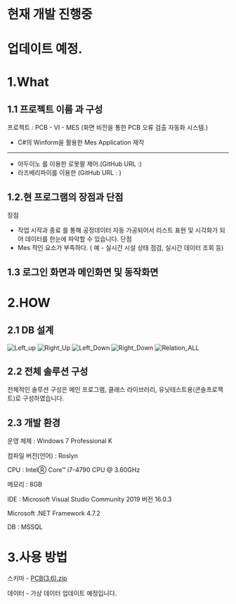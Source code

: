 현재 개발 진행중 
==
업데이트 예정.
==

1.What
==

1.1 프로젝트 이름 과 구성
--
 프로젝트 : PCB - VI - MES  (화면 비전을 통한 PCB 오류 검출 자동화 시스템.)
- C#의 Winform을 활용한 Mes Application 제작 
----
- 아두이노 를 이용한 로봇팔 제어.(GitHub URL :)  
- 라즈베리파이를 이용한 (GitHub URL : )

1.2.현 프로그램의 장점과 단점
--

장점 
  - 작업 시작과 종료 를 통해 공정데이터 자동 가공되어서 리스트 표현 및 시각화가 되어 데이터를 한눈에 파악할 수 있습니다.
단점
 - Mes 적인 요소가 부족하다. ( 예 - 실시간 시설 상태 점검, 실시간 데이터 조회 등)

1.3 로그인 화면과 메인화면 및 동작화면
--

 
2.HOW
==

2.1 DB 설계
--
![Left_up](https://user-images.githubusercontent.com/49605999/63368336-a7e96380-c3b8-11e9-9f5e-cf61a22a8c7d.png)
![Right_Up](https://user-images.githubusercontent.com/49605999/63368339-a91a9080-c3b8-11e9-8726-c1068f923ec3.png)
![Left_Down](https://user-images.githubusercontent.com/49605999/63368342-aa4bbd80-c3b8-11e9-8821-e504f839f9ba.png)
![Right_Down](https://user-images.githubusercontent.com/49605999/63368345-ac158100-c3b8-11e9-94d8-9407e885e664.png)
![Relation_ALL](https://user-images.githubusercontent.com/49605999/63368350-ad46ae00-c3b8-11e9-9ac4-3e57fd4b5b60.png)


2.2 전체 솔루션 구성
--

전체적인 솔루션 구성은 메인 프로그램, 클래스 라이브러리, 유닛테스트용(콘솔프로젝트)로 구성하였습니다.

 
 
2.3 개발 환경
--
운영 체제 : Windows 7 Professional K

컴파일 버전(언어) : Roslyn

CPU : IntelⓇ Core™ i7-4790 CPU @ 3.60GHz

메모리 : 8GB

IDE : Microsoft Visual Studio Community 2019 버전 16.0.3

Microsoft .NET Framework 4.7.2

DB : MSSQL

3.사용 방법
==

스키마 - [PCB(3.6).zip](https://github.com/blackzero23/PCB-VI-MES-/files/3521776/PCB.3.6.zip)

데이터 - 가상 데이터 업데이트 예정입니다.





